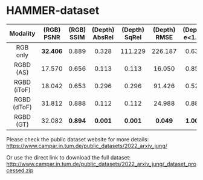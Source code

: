 # HAMMER-dataset

|   Modality  | (RGB) PSNR | (RGB) SSIM | (Depth) AbsRel | (Depth) SqRel | (Depth) RMSE | (Depth) e<1.25 | (Normal) Cos.Sim |
|:-----------:|:----------:|:----------:|:--------------:|:-------------:|:------------:|:--------------:|:----------------:|
| RGB only    | **32.406** |    0.889   |      0.328     |    111.229    |    226.187   |      0.631     |       0.084      |
| RGBD (AS)   |   17.570   |    0.656   |      0.113     |     0.113     |    16.050    |      0.853     |       0.071      |
| RGBD (iToF) |   18.042   |    0.653   |      0.296     |     0.296     |    91.426    |      0.520     |       0.102      |
| RGBD (dToF) |   31.812   |    0.888   |      0.112     |     0.112     |    24.988    |      0.882     |       0.031      |
| RGBD (GT)   |   32.082   |  **0.894** |    **0.001**   |   **0.001**   |   **0.049**  |    **1.000**   |     **0.001**    |

Please check the public dataset website for more details: https://www.campar.in.tum.de/public_datasets/2022_arxiv_jung/

Or use the direct link to download the full dataset: http://www.campar.in.tum.de/public_datasets/2022_arxiv_jung/_dataset_processed.zip
